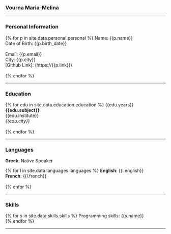 ### Vourna Maria-Melina
_______________________ 

### Personal Information

{% for p in site.data.personal.personal %} 
Name: {{p.name}} <br>
Date of Birth: {{p.birth_date}} <br>  
Email: {{p.email}} <br>
City: {{p.city}} <br>
[Github Link]: (https://{{p.link}}) <br> <br>
{% endfor %}
 
_______________________

### Education

{% for edu in site.data.education.education %}
{{edu.years}}<br>
__{{edu.subject}}__ <br>
{{edu.institute}} <br> 
*{{edu.city}}* <br> <br>
{% endfor %}

_______________________

### Languages

__Greek__: Native Speaker <br>

{% for l in site.data.languages.languages %}
__English__: {{l.english}} <br>
__French__: {{l.french}} <br> <br>
{% enfor %}

_______________________

### Skills

{% for s in site.data.skills.skills %}
Programming skills: {{s.name}}  
{% endfor %}

_______________________
